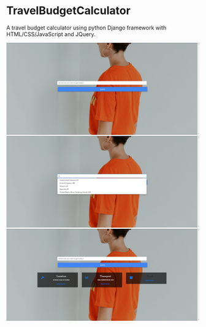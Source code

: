 # TravelBudgetCalculator
A travel budget calculator using python Django framework with HTML/CSS/JavaScript and JQuery.


<img src="https://github.com/AtaUllahB/TravelBudgetCalculator/blob/master/one.png?raw=true">
<img src="https://github.com/AtaUllahB/TravelBudgetCalculator/blob/master/two.png?raw=true">
<img src="https://github.com/AtaUllahB/TravelBudgetCalculator/blob/master/three.png?raw=true">
